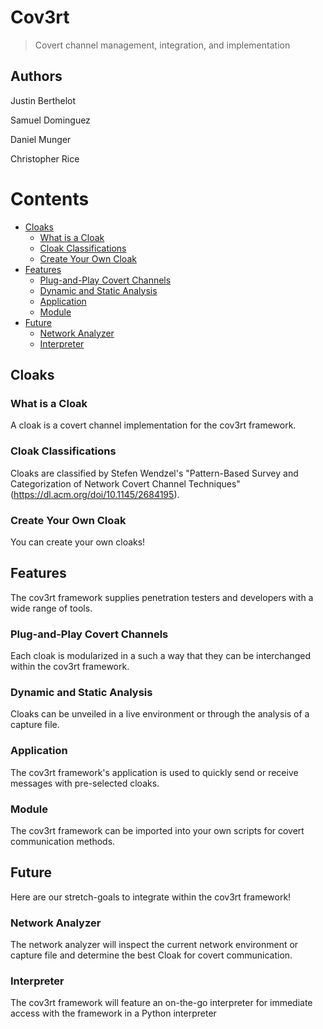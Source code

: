 # Cov3rt
> Covert channel management, integration, and implementation

## Authors

Justin Berthelot

Samuel Dominguez

Daniel Munger

Christopher Rice

# Contents
* [Cloaks](#cloak)
  * [What is a Cloak](#what-is-a-cloak)
  * [Cloak Classifications](#cloak-classifications)
  * [Create Your Own Cloak](#create-your-own-cloak)
* [Features](#features)
  * [Plug-and-Play Covert Channels](#plug-and-play-covert-channels)
  * [Dynamic and Static Analysis](#dynamic-and-static-analysis)
  * [Application](#application)
  * [Module](#module)
* [Future](#future)
  * [Network Analyzer](#network-analyzer)
  * [Interpreter](#interpreter)


## Cloaks

### What is a Cloak

A cloak is a covert channel implementation for the cov3rt framework.

### Cloak Classifications

Cloaks are classified by Stefen Wendzel's "Pattern-Based Survey and Categorization of Network Covert Channel Techniques" (https://dl.acm.org/doi/10.1145/2684195).

### Create Your Own Cloak

You can create your own cloaks!

## Features

The cov3rt framework supplies penetration testers and developers with a wide range of tools.

### Plug-and-Play Covert Channels

Each cloak is modularized in a such a way that they can be interchanged within the cov3rt framework.

### Dynamic and Static Analysis

Cloaks can be unveiled in a live environment or through the analysis of a capture file.

### Application

The cov3rt framework's application is used to quickly send or receive messages with pre-selected cloaks. 

### Module

The cov3rt framework can be imported into your own scripts for covert communication methods.

## Future

Here are our stretch-goals to integrate within the cov3rt framework!

### Network Analyzer

The network analyzer will inspect the current network environment or capture file and determine the best Cloak for covert communication.

### Interpreter

The cov3rt framework will feature an on-the-go interpreter for immediate access with the framework in a Python interpreter
